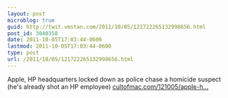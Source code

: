 ```yaml
---
layout: post
microblog: true
guid: http://twit.vmstan.com/2011/10/05/121722265132998656.html
post_id: 3040358
date: 2011-10-05T17:03:44-0600
lastmod: 2011-10-05T17:03:44-0600
type: post
url: /2011/10/05/121722265132998656.html
---
```

Apple, HP headquarters locked down as police chase a homicide suspect (he's already shot an HP employee) <a href="http://www.cultofmac.com/121005/apple-hp-headquarters-locked-down-as-police-chase-a-homicide-suspect/?utm_campaign=twitter&utm_medium=twitter&utm_source=twitter">cultofmac.com/121005/apple-h…</a>
